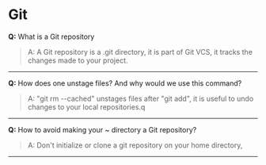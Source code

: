 # Git

**Q:**  What is a Git repository

> A: A Git repository is a .git directory, it is part of Git VCS, it tracks the changes made to your project.

---

**Q:** How does one unstage files? And why would we use this command?

> A: "git rm --cached" unstages files after "git add", it is useful to undo changes to your local repositories.q

---

**Q:** How to avoid making your ~ directory a Git repository?

> A: Don't initialize or clone a git repository on your home directory, 

---
